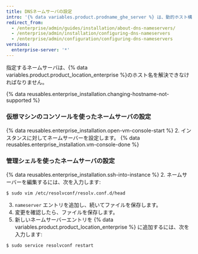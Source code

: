 ```yaml
---
title: DNSネームサーバの設定
intro: '{% data variables.product.prodname_ghe_server %} は、動的ホスト構成プロトコル (DHCP) のリースがネームサーバーを提供するときに、DNS 設定に対して DHCP を使用します。 ネームサーバがDHCPのリースで提供されない場合、あるいは特定のDNS設定を使う必要がある場合は、手動でネームサーバを指定できます。'
redirect_from:
  - /enterprise/admin/guides/installation/about-dns-nameservers/
  - /enterprise/admin/installation/configuring-dns-nameservers
  - /enterprise/admin/configuration/configuring-dns-nameservers
versions:
  enterprise-server: '*'
---
```


指定するネームサーバは、{% data variables.product.product_location_enterprise %}のホスト名を解決できなければなりません。

{% data reusables.enterprise_installation.changing-hostname-not-supported %}

### 仮想マシンのコンソールを使ったネームサーバの設定

{% data reusables.enterprise_installation.open-vm-console-start %}
2. インスタンスに対してネームサーバーを設定します。
{% data reusables.enterprise_installation.vm-console-done %}

### 管理シェルを使ったネームサーバの設定

{% data reusables.enterprise_installation.ssh-into-instance %}
2. ネームサーバーを編集するには、次を入力します:
  ```shell
  $ sudo vim /etc/resolvconf/resolv.conf.d/head
  ```
3. `nameserver` エントリを追加し、続いてファイルを保存します。
4. 変更を確認したら、ファイルを保存します。
5. 新しいネームサーバーエントリを {% data variables.product.product_location_enterprise %} に追加するには、次を入力します:
  ```shell
  $ sudo service resolvconf restart
  ```
